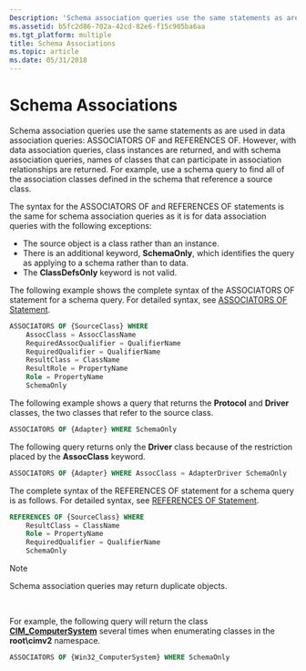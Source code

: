 ```yaml
---
Description: 'Schema association queries use the same statements as are used in data association queries: ASSOCIATORS OF and REFERENCES OF.'
ms.assetid: b5fc2d86-702a-42cd-82e6-f15c905ba6aa
ms.tgt_platform: multiple
title: Schema Associations
ms.topic: article
ms.date: 05/31/2018
---
```


# Schema Associations

Schema association queries use the same statements as are used in data association queries: ASSOCIATORS OF and REFERENCES OF. However, with data association queries, class instances are returned, and with schema association queries, names of classes that can participate in association relationships are returned. For example, use a schema query to find all of the association classes defined in the schema that reference a source class.

The syntax for the ASSOCIATORS OF and REFERENCES OF statements is the same for schema association queries as it is for data association queries with the following exceptions:

-   The source object is a class rather than an instance.
-   There is an additional keyword, **SchemaOnly**, which identifies the query as applying to a schema rather than to data.
-   The **ClassDefsOnly** keyword is not valid.

The following example shows the complete syntax of the ASSOCIATORS OF statement for a schema query. For detailed syntax, see [ASSOCIATORS OF Statement](associators-of-statement.md).


```sql
ASSOCIATORS OF {SourceClass} WHERE 
    AssocClass = AssocClassName
    RequiredAssocQualifier = QualifierName
    RequiredQualifier = QualifierName
    ResultClass = ClassName
    ResultRole = PropertyName
    Role = PropertyName
    SchemaOnly
```



The following example shows a query that returns the **Protocol** and **Driver** classes, the two classes that refer to the source class.


```sql
ASSOCIATORS OF {Adapter} WHERE SchemaOnly
```



The following query returns only the **Driver** class because of the restriction placed by the **AssocClass** keyword.


```sql
ASSOCIATORS OF {Adapter} WHERE AssocClass = AdapterDriver SchemaOnly
```



The complete syntax of the REFERENCES OF statement for a schema query is as follows. For detailed syntax, see [REFERENCES OF Statement](references-of-statement.md).


```sql
REFERENCES OF {SourceClass} WHERE
    ResultClass = ClassName
    Role = PropertyName
    RequiredQualifier = QualifierName
    SchemaOnly
```



> [!Note]  
> Schema association queries may return duplicate objects.

 

For example, the following query will return the class [**CIM\_ComputerSystem**](https://docs.microsoft.com/windows/desktop/CIMWin32Prov/cim-computersystem) several times when enumerating classes in the **root\\cimv2** namespace.


```sql
ASSOCIATORS OF {Win32_ComputerSystem} WHERE SchemaOnly
```



 

 



